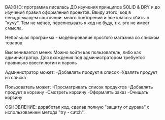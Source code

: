 ВАЖНО: программа писалась ДО изучения принципов SOLID & DRY и до изучения правил оформления проектов. Ввиду этого,
код в ненадлежащем состоянии: много повторений и все классы сбиты в "кучу". Тем не менее, переписывать я код 
не буду, т.к. это не имеет смысла.

Небольшая программа - моделирование простого магазина со списком товаров.

Высвечивается меню:
Можно войти как пользователь, либо как администратор.
Для вхождения под администратором требуется правильно ввести логин и пароль

Администратор может:
-Добавлять продукт в список
-Удалять продукт из списка

Пользователь может: 
-Просматривать список продуктов
-Добавлять продукт в корзину
-Смотреть корзину
-Оформлять заказ
-Очищать корзину

ОБНОВЛЕНИЕ: доработал код, сделав полную "защиту от дурака" с использованием метода "try - catch".
